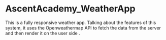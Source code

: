 # AscentAcademy_WeatherApp
This is a fully responsive weather app. Talking about the features of this system, it uses the Openweathermap API to fetch the data from the server and then render it on the user side . 
